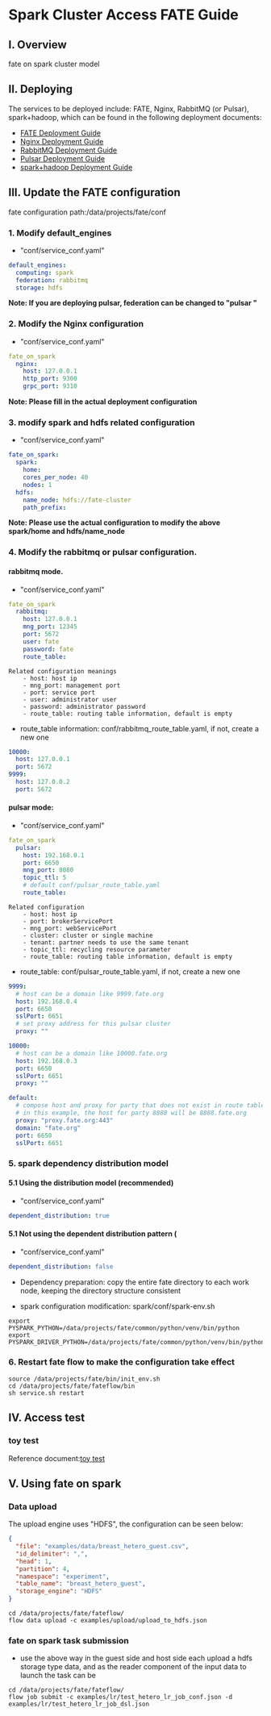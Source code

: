 # Spark Cluster Access FATE Guide

## I. Overview
fate on spark cluster model

## II. Deploying
The services to be deployed include: FATE, Nginx, RabbitMQ (or Pulsar), spark+hadoop, which can be found in the following deployment documents:
- [FATE Deployment Guide](../fate_on_eggroll/Fate-allinone_deployment_guide_install.md)
- [Nginx Deployment Guide](nginx_deployment_guide.md)
- [RabbitMQ Deployment Guide](rabbitmq_deployment_guide.md)
- [Pulsar Deployment Guide](pulsar_deployment_guide.md)
- [spark+hadoop Deployment Guide](hadoop_spark_deployment_guide.md)

## III. Update the FATE configuration
fate configuration path:/data/projects/fate/conf
### 1. Modify default_engines
- "conf/service_conf.yaml"
```yaml
default_engines:
  computing: spark
  federation: rabbitmq
  storage: hdfs
```
**Note: If you are deploying pulsar, federation can be changed to "pulsar "**

### 2. Modify the Nginx configuration
- "conf/service_conf.yaml"
```yaml
fate_on_spark
  nginx:
    host: 127.0.0.1
    http_port: 9300
    grpc_port: 9310
```
**Note: Please fill in the actual deployment configuration**

### 3. modify spark and hdfs related configuration
- "conf/service_conf.yaml"
```yaml
fate_on_spark:
  spark:
    home:
    cores_per_node: 40
    nodes: 1
  hdfs:
    name_node: hdfs://fate-cluster
    path_prefix:
```
**Note: Please use the actual configuration to modify the above spark/home and hdfs/name_node**

### 4. Modify the rabbitmq or pulsar configuration.
#### rabbitmq mode.
- "conf/service_conf.yaml"
```yaml
fate_on_spark
  rabbitmq:
    host: 127.0.0.1
    mng_port: 12345
    port: 5672
    user: fate
    password: fate
    route_table:
```
```
Related configuration meanings
    - host: host ip
    - mng_port: management port
    - port: service port
    - user: administrator user
    - password: administrator password
    - route_table: routing table information, default is empty
```

- route_table information: conf/rabbitmq_route_table.yaml, if not, create a new one
```yaml
10000:
  host: 127.0.0.1
  port: 5672
9999:
  host: 127.0.0.2
  port: 5672
```

#### pulsar mode:
- "conf/service_conf.yaml"
```yaml
fate_on_spark
  pulsar:
    host: 192.168.0.1
    port: 6650
    mng_port: 8080
    topic_ttl: 5
    # default conf/pulsar_route_table.yaml
    route_table:
```
```
Related configuration
    - host: host ip
    - port: brokerServicePort
    - mng_port: webServicePort
    - cluster: cluster or single machine
    - tenant: partner needs to use the same tenant
    - topic_ttl: recycling resource parameter
    - route_table: routing table information, default is empty
```

- route_table: conf/pulsar_route_table.yaml, if not, create a new one
```yaml
9999:
  # host can be a domain like 9999.fate.org
  host: 192.168.0.4
  port: 6650
  sslPort: 6651
  # set proxy address for this pulsar cluster
  proxy: ""

10000:
  # host can be a domain like 10000.fate.org
  host: 192.168.0.3
  port: 6650
  sslPort: 6651
  proxy: ""

default:
  # compose host and proxy for party that does not exist in route table
  # in this example, the host for party 8888 will be 8888.fate.org
  proxy: "proxy.fate.org:443"
  domain: "fate.org"
  port: 6650
  sslPort: 6651
```

### 5. spark dependency distribution model
#### 5.1 Using the distribution model (recommended)
- "conf/service_conf.yaml"
```yaml
dependent_distribution: true
```

#### 5.1 Not using the dependent distribution pattern (
- "conf/service_conf.yaml"
```yaml
dependent_distribution: false 
```

- Dependency preparation: copy the entire fate directory to each work node, keeping the directory structure consistent

- spark configuration modification: spark/conf/spark-env.sh
```shell script
export PYSPARK_PYTHON=/data/projects/fate/common/python/venv/bin/python
export PYSPARK_DRIVER_PYTHON=/data/projects/fate/common/python/venv/bin/python
```



### 6. Restart fate flow to make the configuration take effect
```shell script
source /data/projects/fate/bin/init_env.sh
cd /data/projects/fate/fateflow/bin
sh service.sh restart
```

## IV. Access test
### toy test
Reference document:[toy test](./fate_on_eggroll/Fate-allinone_deployment_guide_install.md#61-verify-toy_example-deployment)

## V. Using fate on spark
### Data upload

The upload engine uses "HDFS", the configuration can be seen below:

```json
{
  "file": "examples/data/breast_hetero_guest.csv",
  "id_delimiter": ",",
  "head": 1,
  "partition": 4,
  "namespace": "experiment",
  "table_name": "breast_hetero_guest",
  "storage_engine": "HDFS"
}

```

```shell script
cd /data/projects/fate/fateflow/
flow data upload -c examples/upload/upload_to_hdfs.json
```

### fate on spark task submission
- use the above way in the guest side and host side each upload a hdfs storage type data, and as the reader component of the input data to launch the task can be

```shell script
cd /data/projects/fate/fateflow/
flow job submit -c examples/lr/test_hetero_lr_job_conf.json -d examples/lr/test_hetero_lr_job_dsl.json
```
